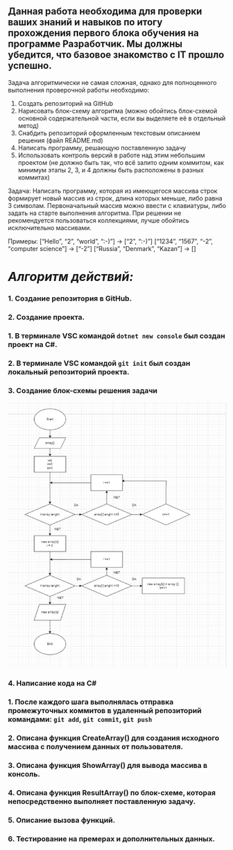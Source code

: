 ## Данная работа необходима для проверки ваших знаний и навыков по итогу прохождения первого блока обучения на программе Разработчик. Мы должны убедится, что базовое знакомство с IT прошло успешно.

Задача алгоритмически не самая сложная, однако для полноценного выполнения проверочной работы необходимо:

1. Создать репозиторий на GitHub
2. Нарисовать блок-схему алгоритма (можно обойтись блок-схемой основной содержательной части, если вы выделяете её в отдельный метод)
3. Снабдить репозиторий оформленным текстовым описанием решения (файл README.md)
4. Написать программу, решающую поставленную задачу
5. Использовать контроль версий в работе над этим небольшим проектом (не должно быть так, что всё залито одним коммитом, как минимум этапы 2, 3, и 4 должны быть расположены в разных коммитах)

Задача: Написать программу, которая из имеющегося массива строк формирует новый массив из строк, длина которых меньше, либо равна 3 символам. Первоначальный массив можно ввести с клавиатуры, либо задать на старте выполнения алгоритма. При решении не рекомендуется пользоваться коллекциями, лучше обойтись исключительно массивами.

Примеры:
[“Hello”, “2”, “world”, “:-)”] → [“2”, “:-)”]
[“1234”, “1567”, “-2”, “computer science”] → [“-2”]
[“Russia”, “Denmark”, “Kazan”] → []

# *Алгоритм действий:*

### 1. Создание репозитория в GitHub.

### 2. Создание проекта.

### 1. В терминале VSC командой `dotnet new console` был создан проект на C#.

### 2. В терминале VSC командой `git init` был создан локальный репозиторий проекта.

### 3. Cоздание блок-схемы решения задачи
![final_tst_2](https://github.com/shax0491/the-final_tst/blob/main/final_tst_2.jpg?raw=true)

### 4. Написание кода на C#

### 1. После каждого шага выполнялась отправка промежуточных коммитов в удаленный репозиторий командами: `git add`, `git commit`, `git push`

### 2. Описана функция CreateArray() для создания исходного массива с получением данных от пользователя.

### 3. Описана функция ShowArray() для вывода массива в консоль.

### 4. Описана функция ResultArray() по блок-схеме, которая непосредственно выполняет поставленную задачу.

### 5. Описание вызова функций.

### 6. Тестирование на премерах и дополнительных данных.
